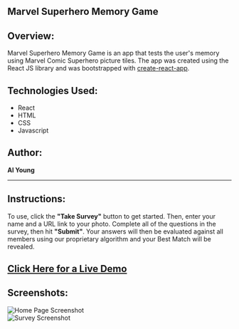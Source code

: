 ## Marvel Superhero Memory Game

## Overview:

Marvel Superhero Memory Game is an app that tests the user's memory using Marvel Comic Superhero picture tiles.  The app was created using the React JS library and was bootstrapped with [create-react-app](https://github.com/facebook/create-react-app).

## Technologies Used:

- React
- HTML
- CSS
- Javascript

## Author:

<strong>Al Young</strong>
<hr>

## Instructions:

To use, click the <strong>"Take Survey"</strong> button to get started.  Then, enter your name and a URL link to your photo. Complete all of the questions in the survey, then hit <strong>"Submit"</strong>.  Your answers will then be evaluated against all members using our proprietary algorithm and your Best Match will be revealed.

## [Click Here for a Live Demo](https://blooming-taiga-51598.herokuapp.com)


## Screenshots:
            
 <img src="https://packleader206.github.io/memory-game-react/public/screenshot1.png" alt="Home Page Screenshot">
 
 <br>
 
 <img src="https://packleader206.github.io/memory-game-react/public/screenshot2.png" alt="Survey Screenshot">
 





